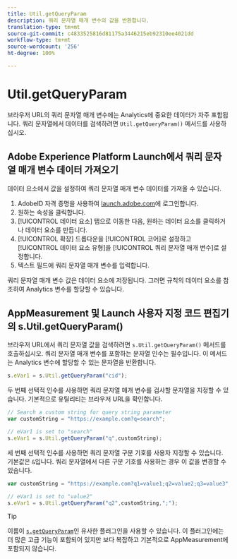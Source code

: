 ```yaml
---
title: Util.getQueryParam
description: 쿼리 문자열 매개 변수의 값을 반환합니다.
translation-type: tm+mt
source-git-commit: c4833525816d81175a3446215eb92310ee4021dd
workflow-type: tm+mt
source-wordcount: '256'
ht-degree: 100%

---
```



# Util.getQueryParam

브라우저 URL의 쿼리 문자열 매개 변수에는 Analytics에 중요한 데이터가 자주 포함됩니다. 쿼리 문자열에서 데이터를 검색하려면 `Util.getQueryParam()` 메서드를 사용하십시오.

## Adobe Experience Platform Launch에서 쿼리 문자열 매개 변수 데이터 가져오기

데이터 요소에서 값을 설정하여 쿼리 문자열 매개 변수 데이터를 가져올 수 있습니다.

1. AdobeID 자격 증명을 사용하여 [launch.adobe.com](https://launch.adobe.com)에 로그인합니다.
2. 원하는 속성을 클릭합니다.
3. [!UICONTROL 데이터 요소] 탭으로 이동한 다음, 원하는 데이터 요소를 클릭하거나 데이터 요소를 만듭니다.
4. [!UICONTROL 확장] 드롭다운을 [!UICONTROL 코어]로 설정하고 [!UICONTROL 데이터 요소 유형]을 [!UICONTROL 쿼리 문자열 매개 변수]로 설정합니다.
5. 텍스트 필드에 쿼리 문자열 매개 변수를 입력합니다.

쿼리 문자열 매개 변수 값은 데이터 요소에 저장됩니다. 그러면 규칙의 데이터 요소를 참조하여 Analytics 변수를 할당할 수 있습니다.

## AppMeasurement 및 Launch 사용자 지정 코드 편집기의 s.Util.getQueryParam()

브라우저 URL에서 쿼리 문자열 값을 검색하려면 `s.Util.getQueryParam()` 메서드를 호출하십시오. 쿼리 문자열 매개 변수를 포함하는 문자열 인수는 필수입니다. 이 메서드는 Analytics 변수에 할당할 수 있는 문자열을 반환합니다.

```js
s.eVar1 = s.Util.getQueryParam("cid");
```

두 번째 선택적 인수를 사용하면 쿼리 문자열 매개 변수를 검사할 문자열을 지정할 수 있습니다. 기본적으로 유틸리티는 브라우저 URL을 확인합니다.

```js
// Search a custom string for query string parameter
var customString = "https://example.com?q=search";

// eVar1 is set to "search"
s.eVar1 = s.Util.getQueryParam("q",customString);
```

세 번째 선택적 인수를 사용하면 쿼리 문자열 구분 기호를 사용자 지정할 수 있습니다. 기본값은 `&`입니다. 쿼리 문자열에서 다른 구분 기호를 사용하는 경우 이 값을 변경할 수 있습니다.

```js
var customString = "https://example.com?q1=value1;q2=value2;q3=value3";

// eVar1 is set to "value2"
s.eVar1 = s.Util.getQueryParam("q2",customString,";");
```

>[!TIP]
>
>이름이 [`s.getQueryParam`](../plugins/getqueryparam.md)인 유사한 플러그인을 사용할 수 있습니다. 이 플러그인에는 더 많은 고급 기능이 포함되어 있지만 보다 복잡하고 기본적으로 AppMeasurement에 포함되지 않습니다.
